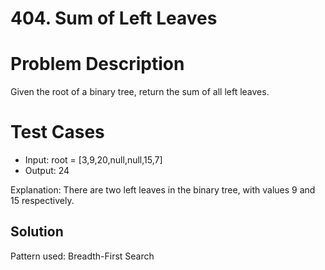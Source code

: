 # 404. Sum of Left Leaves

# Problem Description

Given the root of a binary tree, return the sum of all left leaves.

# Test Cases

- Input: root = [3,9,20,null,null,15,7]
- Output: 24

Explanation: There are two left leaves in the binary tree, with values 9 and 15 respectively.

## Solution

Pattern used: Breadth-First Search
